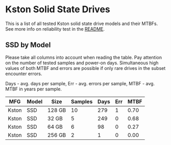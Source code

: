Kston Solid State Drives
========================

This is a list of all tested Kston solid state drive models and their MTBFs. See
more info on reliability test in the [README](https://github.com/bsdhw/SMART).

SSD by Model
------------

Please take all columns into account when reading the table. Pay attention on the
number of tested samples and power-on days. Simultaneous high values of both MTBF
and errors are possible if only rare drives in the subset encounter errors.

Days - avg. days per sample,
Err  - avg. errors per sample,
MTBF - avg. MTBF in years per sample.

| MFG       | Model              | Size   | Samples | Days  | Err   | MTBF |
|-----------|--------------------|--------|---------|-------|-------|------|
| Kston     | SSD                | 128 GB | 10      | 279   | 1     | 0.70   |
| Kston     | SSD                | 32 GB  | 5       | 249   | 0     | 0.68   |
| Kston     | SSD                | 64 GB  | 6       | 98    | 0     | 0.27   |
| Kston     | SSD                | 256 GB | 2       | 1     | 0     | 0.00   |
